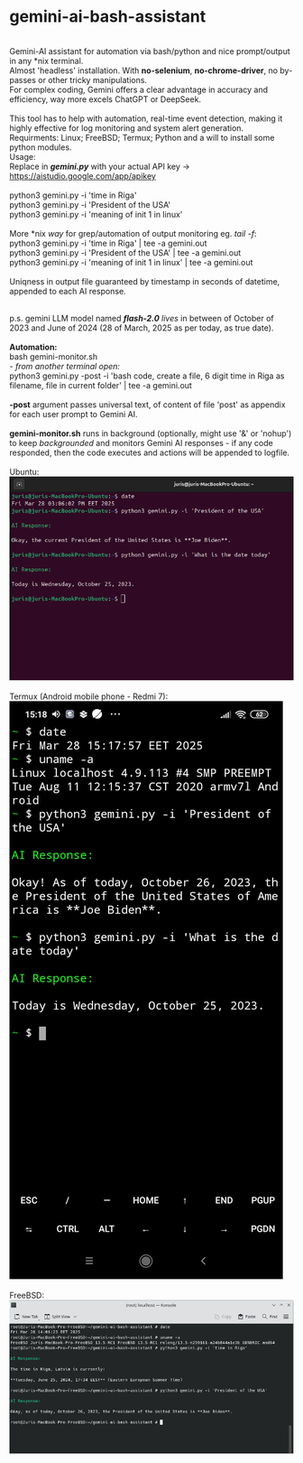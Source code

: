 # gemini-ai-bash-assistant
<br> Gemini-AI assistant for automation via bash/python and nice prompt/output in any *nix terminal.
<br>Almost 'headless' installation. With <b>no-selenium</b>, <b>no-chrome-driver</b>, no by-passes or other tricky manipulations.
<br> For complex coding, Gemini offers a clear advantage in accuracy and efficiency, way more excels ChatGPT or DeepSeek.
<br>
<br>This tool has to help with automation, real-time event detection, making it highly effective for log monitoring and system alert generation.
<br>  Requirments:
    Linux;
    FreeBSD;
    Termux;
    Python
    and
    a will to install some python modules.
<br>Usage:
<br> Replace in <b><i>gemini.py</i></b> with your actual API key -> https://aistudio.google.com/app/apikey
<br>
<br>python3 gemini.py -i 'time in Riga'
<br>python3 gemini.py -i 'President of the USA'
<br>python3 gemini.py -i 'meaning of init 1 in linux'
<br>
<br> More *nix <i>way</i> for grep/automation of output monitoring eg. <i>tail -f</i>:
<br>python3 gemini.py -i 'time in Riga' | tee -a gemini.out
<br>python3 gemini.py -i 'President of the USA' | tee -a gemini.out
<br>python3 gemini.py -i 'meaning of init 1 in linux' | tee -a gemini.out
<br>
<br>Uniqness in output file guaranteed by timestamp in seconds of datetime, appended to each AI response.
<br>

<br>p.s. gemini LLM model named <i><b>flash-2.0</b></i> <i>lives</i> in between of October of 2023 and June of 2024 (28 of March, 2025 as per today, as true date).
<br>
<br><b>Automation:</b>
<br>bash gemini-monitor.sh
<br><i> - from another terminal open:</i>
<br>python3 gemini.py -post -i 'bash code, create a file, 6 digit time in Riga as filename, file in current folder' | tee -a gemini.out
<br>
<br><b>-post</b> argument passes universal text, of content of file 'post' as appendix for each user prompt to Gemini AI.
<br>
<br><b>gemini-monitor.sh</b> runs in background (optionally, might use '&' or 'nohup') to keep <i>backgrounded</i> and monitors Gemini AI responses - if any code responded, then the code executes and actions will be appended to logfile.
<br>
<br>Ubuntu:
<br>![screenshot](1.png)
<br>
<br> Termux (Android mobile phone - Redmi 7):
<br>![screenshot](2.jpg)
<br>
<br> FreeBSD:
<br>![screenshot](3.png)
